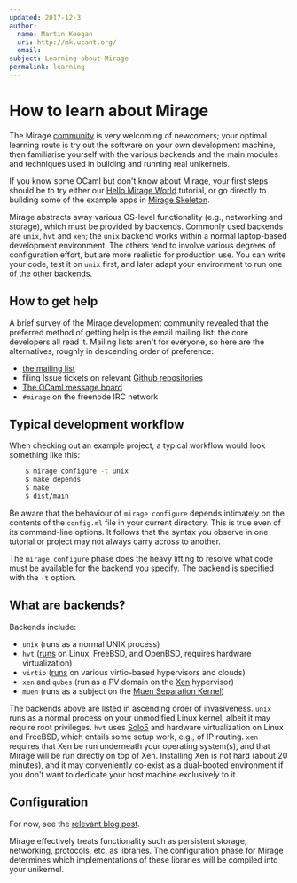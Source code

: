 ```yaml
---
updated: 2017-12-3
author:
  name: Martin Keegan
  uri: http://mk.ucant.org/
  email:
subject: Learning about Mirage
permalink: learning
---
```



# How to learn about Mirage

The Mirage [community](/community) is very welcoming of newcomers; your
optimal learning route is try out the software on your own development
machine, then familiarise yourself with the various backends and the
main modules and techniques used in building and running real unikernels.

If you know some OCaml but don't know about Mirage, your first steps should
be to try either our [Hello Mirage World](/wiki/hello-world) tutorial, or go
directly to building some of the example apps in [Mirage Skeleton](https://github.com/mirage/mirage-skeleton).

Mirage abstracts away various OS-level functionality (e.g., networking
and storage), which must be provided by backends. Commonly used
backends are `unix`, `hvt` and `xen`; the `unix` backend works within
a normal laptop-based development environment. The others tend to
involve various degrees of configuration effort, but are more
realistic for production use. You can write your code, test it on `unix` first,
and later adapt your environment to run one of the other backends.

## How to get help

A brief survey of the Mirage development community revealed that the
preferred method of getting help is the email mailing list: the core
developers all read it. Mailing lists aren't for everyone, so here are
the alternatives, roughly in descending order of preference:

* [the mailing list](http://lists.xenproject.org/cgi-bin/mailman/listinfo/mirageos-devel)
* filing Issue tickets on relevant [Github repositories](https://github.com/mirage)
* [The OCaml message board](https://discuss.ocaml.org/)
* `#mirage` on the freenode IRC network

## Typical development workflow

When checking out an example project, a typical workflow would look something
like this:

```bash
    $ mirage configure -t unix
    $ make depends
    $ make
    $ dist/main
```

Be aware that the behaviour of `mirage configure` depends intimately on the
contents of the `config.ml` file in your current directory. This is true
even of its command-line options. It follows that the syntax you observe
in one tutorial or project may not always carry across to another.

The `mirage configure` phase does the heavy lifting to resolve what
code must be available for the backend you specify. The backend is
specified with the `-t` option.

## What are backends?

Backends include:

* `unix` (runs as a normal UNIX process)
* `hvt` ([runs](https://github.com/Solo5/solo5/blob/v0.6.3/docs/building.md) on Linux, FreeBSD, and OpenBSD, requires hardware virtualization)
* `virtio` ([runs](https://github.com/Solo5/solo5/blob/v0.6.3/docs/building.md) on various virtio-based hypervisors and clouds)
* `xen` and `qubes` (run as a PV domain on the [Xen](https://www.xenproject.org/) hypervisor)
* `muen` (runs as a subject on the [Muen Separation Kernel](https://muen.sk/))

The backends above are listed in ascending order of invasiveness. `unix` runs
as a normal process on your unmodified Linux kernel, albeit it may
require root privileges. `hvt` uses
[Solo5](https://github.com/Solo5/solo5/tree/v0.6.3) and hardware virtualization on Linux and FreeBSD, which entails some setup
work, e.g., of IP routing. `xen` requires that Xen be run underneath your
operating system(s), and that Mirage will be run directly on top of Xen.
Installing Xen is not hard (about 20 minutes), and it may conveniently
co-exist as a dual-booted environment if you don't want to dedicate your
host machine exclusively to it.

## Configuration

For now, see the [relevant blog post](/blog/introducing-functoria).

Mirage effectively treats functionality such as persistent storage, networking,
protocols, etc, as libraries. The configuration phase for Mirage determines
which implementations of these libraries will be compiled into your unikernel.

